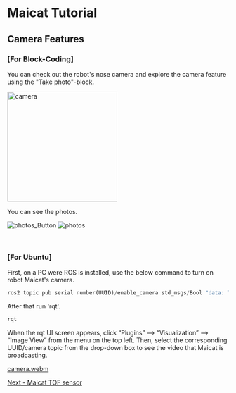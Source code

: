 # Maicat Tutorial
## Camera Features

### [For Block-Coding]
You can check out the robot's nose camera and explore the camera feature using the "Take photo"-block.

<img src="https://github.com/user-attachments/assets/de96fd5a-f3fe-4a75-910b-7f038e90719c" alt="camera" width="250"/>


You can see the photos.

![photos_Button](https://github.com/user-attachments/assets/050ac058-243c-4f5b-88a8-ce751a9b6147)
![photos](https://github.com/user-attachments/assets/c6c8c357-5f62-4554-8cb5-9f31f07719b8)

&nbsp;
### [For Ubuntu]
First, on a PC were ROS is installed, use the below command to turn on robot Maicat's camera. 

```python
ros2 topic pub serial number(UUID)/enable_camera std_msgs/Bool "data: True"
```

After that run 'rqt'.
```python
rqt
```
When the rqt UI screen appears, click “Plugins” --> “Visualization” --> “Image View” from the menu on the top left. 
Then, select the corresponding UUID/camera topic from the drop-down box to see the video that Maicat is broadcasting.

[camera.webm](https://github.com/macroact/maicat_tutorial/assets/106013071/eb620e88-22f9-40d6-8518-54440af4eda2)


[Next - Maicat TOF sensor](../05_maicat_tof_sensor/README.md)
